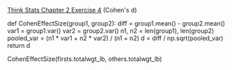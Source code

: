 [Think Stats Chapter 2 Exercise 4](http://greenteapress.com/thinkstats2/html/thinkstats2003.html#toc24) (Cohen's d)


def CohenEffectSize(group1, group2):
    diff = group1.mean() - group2.mean()
    var1 = group1.var()
    var2 = group2.var()
    n1, n2 = len(group1), len(group2)
    pooled_var = (n1 * var1 + n2 * var2) / (n1 + n2)
    d = diff / np.sqrt(pooled_var)
    return d

CohenEffectSize(firsts.totalwgt_lb, others.totalwgt_lb)
